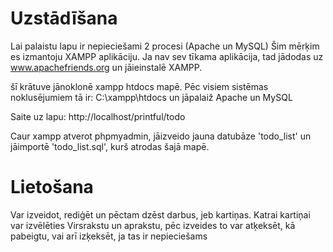 # Uzstādīšana
Lai palaistu lapu ir nepieciešami 2 procesi (Apache un MySQL)
Šim mērķim es izmantoju XAMPP aplikāciju.
Ja nav sev tīkama aplikācija, tad jādodas uz www.apachefriends.org un jāieinstalē XAMPP.

šī krātuve jānoklonē xampp htdocs mapē. 
Pēc visiem sistēmas noklusējumiem tā ir: C:\xampp\htdocs un jāpalaiž Apache un MySQL

Saite uz lapu: http://localhost/printful/todo 

Caur xampp atverot phpmyadmin, jāizveido jauna datubāze 'todo_list' un jāimportē 'todo_list.sql', kurš atrodas šajā mapē.

# Lietošana

Var izveidot, rediģēt un pēctam dzēst darbus, jeb kartiņas.
Katrai kartiņai var izvēlēties Virsrakstu un aprakstu, pēc izveides to var atķeksēt, kā pabeigtu, vai arī izķeksēt, ja tas ir nepieciešams